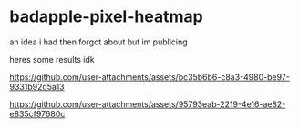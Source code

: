 # badapple-pixel-heatmap

an idea i had then forgot about but im publicing


heres some results idk


https://github.com/user-attachments/assets/bc35b6b6-c8a3-4980-be97-9331b92d5a13



https://github.com/user-attachments/assets/95793eab-2219-4e16-ae82-e835cf97680c

